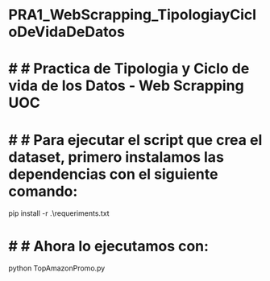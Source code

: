 # PRA1_WebScrapping_TipologiayCicloDeVidaDeDatos
# # # Practica de Tipologia y Ciclo de vida de los Datos - Web Scrapping UOC
# # # Para ejecutar el script que crea el dataset, primero instalamos las dependencias con el siguiente comando:
pip install -r .\requeriments.txt 
# # # Ahora lo ejecutamos con:
python TopAmazonPromo.py
